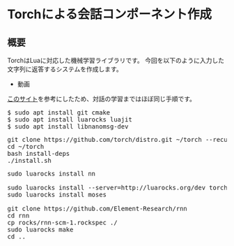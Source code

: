 # Torchによる会話コンポーネント作成
## 概要
TorchはLuaに対応した機械学習ライブラリです。
今回を以下のように入力した文字列に返答するシステムを作成します。

* 動画

[このサイト](http://blog.algolab.jp/post/2016/07/30/seq2seq-chatbot/)を参考にしたため、対話の学習まではほぼ同じ手順です。


<pre>
$ sudo apt install git cmake
$ sudo apt install luarocks luajit
$ sudo apt install libnanomsg-dev
</pre>

<pre>
git clone https://github.com/torch/distro.git ~/torch --recursive
cd ~/torch
bash install-deps
./install.sh
</pre>

<pre>
sudo luarocks install nn

sudo luarocks install --server=http://luarocks.org/dev torchx
sudo luarocks install moses

git clone https://github.com/Element-Research/rnn
cd rnn
cp rocks/rnn-scm-1.rockspec ./
sudo luarocks make
cd ..
</pre>

